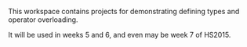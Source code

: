 This workspace contains projects for demonstrating defining types and operator overloading.

It will be used in weeks 5 and 6, and even may be week 7 of HS2015.

